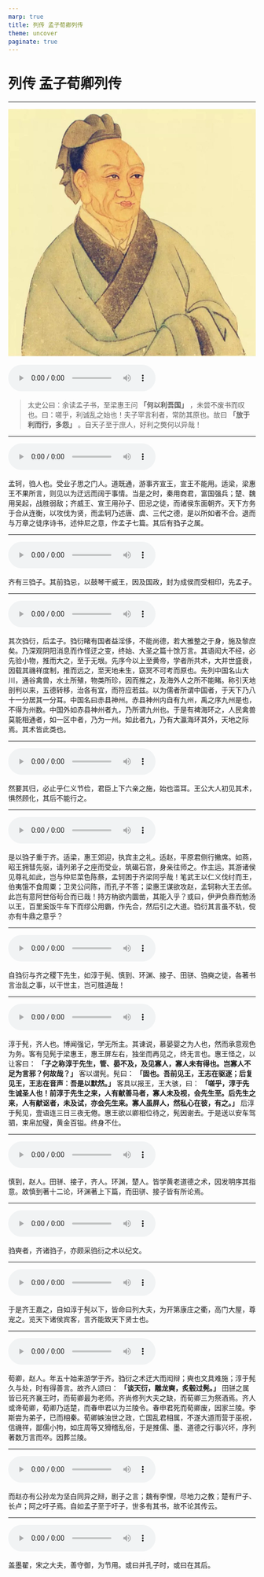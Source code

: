 ```yaml
---
marp: true
title: 列传 孟子荀卿列传
theme: uncover
paginate: true
---
```


# 列传 孟子荀卿列传

---

![bg left](assets/images/simaqian.jpg)

![](assets/audios/074/1.mp3)

> 太史公曰：余读孟子书，至梁惠王问 __「何以利吾国」__ ，未尝不废书而叹也。曰：嗟乎，利诚乱之始也！夫子罕言利者，常防其原也。故曰 __「放于利而行，多怨」__ 。自天子至于庶人，好利之獘何以异哉！

---

![](assets/audios/074/2.mp3)

孟轲，驺人也。受业子思之门人。道既通，游事齐宣王，宣王不能用。适梁，梁惠王不果所言，则见以为迂远而阔于事情。当是之时，秦用商君，富国强兵；楚、魏用吴起，战胜弱敌；齐威王、宣王用孙子、田忌之徒，而诸侯东面朝齐。天下方务于合从连衡，以攻伐为贤，而孟轲乃述唐、虞、三代之德，是以所如者不合。退而与万章之徒序诗书，述仲尼之意，作孟子七篇。其后有驺子之属。

---

![](assets/audios/074/3.mp3)

齐有三驺子。其前驺忌，以鼓琴干威王，因及国政，封为成侯而受相印，先孟子。

---

![](assets/audios/074/4.mp3)

其次驺衍，后孟子。驺衍睹有国者益淫侈，不能尚德，若大雅整之于身，施及黎庶矣。乃深观阴阳消息而作怪迂之变，终始、大圣之篇十馀万言。其语闳大不经，必先验小物，推而大之，至于无垠。先序今以上至黄帝，学者所共术，大并世盛衰，因载其禨祥度制，推而远之，至天地未生，窈冥不可考而原也。先列中国名山大川，通谷禽兽，水土所殖，物类所珍，因而推之，及海外人之所不能睹。称引天地剖判以来，五德转移，治各有宜，而符应若兹。以为儒者所谓中国者，于天下乃八十一分居其一分耳。中国名曰赤县神州。赤县神州内自有九州，禹之序九州是也，不得为州数。中国外如赤县神州者九，乃所谓九州也。于是有裨海环之，人民禽兽莫能相通者，如一区中者，乃为一州。如此者九，乃有大瀛海环其外，天地之际焉。其术皆此类也。

---

![](assets/audios/074/5.mp3)

然要其归，必止乎仁义节俭，君臣上下六亲之施，始也滥耳。王公大人初见其术，惧然顾化，其后不能行之。

---

![](assets/audios/074/6.mp3)

是以驺子重于齐。适梁，惠王郊迎，执宾主之礼。适赵，平原君侧行撇席。如燕，昭王拥彗先驱，请列弟子之座而受业，筑碣石宫，身亲往师之。作主运。其游诸侯见尊礼如此，岂与仲尼菜色陈蔡，孟轲困于齐梁同乎哉！笔武王以仁义伐纣而王，伯夷饿不食周粟；卫灵公问陈，而孔子不答；梁惠王谋欲攻赵，孟轲称大王去邠。此岂有意阿世俗茍合而已哉！持方枘欲内圜凿，其能入乎？或曰，伊尹负鼎而勉汤以王，百里奚饭牛车下而缪公用霸，作先合，然后引之大道。驺衍其言虽不轨，傥亦有牛鼎之意乎？

---

![](assets/audios/074/7.mp3)

自驺衍与齐之稷下先生，如淳于髡、慎到、环渊、接子、田骈、驺奭之徒，各著书言治乱之事，以干世主，岂可胜道哉！

---

![](assets/audios/074/8.mp3)

淳于髡，齐人也。博闻强记，学无所主。其谏说，慕晏婴之为人也，然而承意观色为务。客有见髡于梁惠王，惠王屏左右，独坐而再见之，终无言也。惠王怪之，以让客曰： __「子之称淳于先生，管、晏不及，及见寡人，寡人未有得也。岂寡人不足为言邪？何故哉？」__ 客以谓髡。髡曰： __「固也。吾前见王，王志在驱逐；后复见王，王志在音声：吾是以默然。」__ 客具以报王，王大骇，曰： __「嗟乎，淳于先生诚圣人也！前淳于先生之来，人有献善马者，寡人未及视，会先生至。后先生之来，人有献讴者，未及试，亦会先生来。寡人虽屏人，然私心在彼，有之。」__ 后淳于髡见，壹语连三日三夜无倦。惠王欲以卿相位待之，髡因谢去。于是送以安车驾驷，束帛加璧，黄金百镒。终身不仕。

---

![](assets/audios/074/9.mp3)

慎到，赵人。田骈、接子，齐人。环渊，楚人。皆学黄老道德之术，因发明序其指意。故慎到著十二论，环渊著上下篇，而田骈、接子皆有所论焉。

---

![](assets/audios/074/10.mp3)

驺奭者，齐诸驺子，亦颇采驺衍之术以纪文。

---

![](assets/audios/074/11.mp3)

于是齐王嘉之，自如淳于髡以下，皆命曰列大夫，为开第康庄之衢，高门大屋，尊宠之。览天下诸侯宾客，言齐能致天下贤士也。

---

![](assets/audios/074/12.mp3)

荀卿，赵人。年五十始来游学于齐。驺衍之术迂大而闳辩；奭也文具难施；淳于髡久与处，时有得善言。故齐人颂曰： __「谈天衍，雕龙奭，炙毂过髡。」__ 田骈之属皆已死齐襄王时，而荀卿最为老师。齐尚修列大夫之缺，而荀卿三为祭酒焉。齐人或谗荀卿，荀卿乃适楚，而春申君以为兰陵令。春申君死而荀卿废，因家兰陵。李斯尝为弟子，已而相秦。荀卿嫉浊世之政，亡国乱君相属，不遂大道而营于巫祝，信禨祥，鄙儒小拘，如庄周等又猾稽乱俗，于是推儒、墨、道德之行事兴坏，序列著数万言而卒。因葬兰陵。

---

![](assets/audios/074/13.mp3)

而赵亦有公孙龙为坚白同异之辩，剧子之言；魏有李悝，尽地力之教；楚有尸子、长卢；阿之吁子焉。自如孟子至于吁子，世多有其书，故不论其传云。

---

![](assets/audios/074/14.mp3)

盖墨翟，宋之大夫，善守御，为节用。或曰并孔子时，或曰在其后。